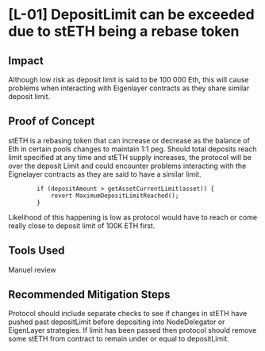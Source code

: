 # [L-01] DepositLimit can be exceeded due to stETH being a rebase token

## Impact
Although low risk as deposit limit is said to be 100 000 Eth, this will cause problems when interacting with Eigenlayer contracts as they share similar deposit limit.

## Proof of Concept
stETH is a rebasing token that can increase or decrease as the balance of Eth in certain pools changes to maintain 1:1 peg. Should total deposits reach limit specified at any time and stETH supply increases, the protocol will be over the deposit Limit and could encounter problems interacting with the Eignelayer contracts as they are said to have a similar limit.

```solidity
        if (depositAmount > getAssetCurrentLimit(asset)) {
            revert MaximumDepositLimitReached();
        }
```

Likelihood of this happening is low as protocol would have to reach or come really close to deposit limit of 100K ETH first.

## Tools Used
Manuel review

## Recommended Mitigation Steps
Protocol should include separate checks to see if changes in stETH have pushed past depositLimit before depositing into NodeDelegator or EigenLayer strategies. If limit has been passed then protocol should remove some stETH from contract to remain under or equal to depositLimit.
